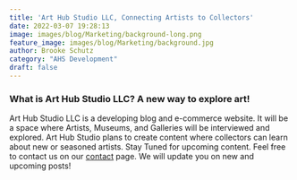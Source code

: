 ```yaml
---
title: 'Art Hub Studio LLC, Connecting Artists to Collectors'
date: 2022-03-07 19:28:13
image: images/blog/Marketing/background-long.png
feature_image: images/blog/Marketing/background.jpg
author: Brooke Schutz
category: "AHS Development"
draft: false
---
```


### What is Art Hub Studio LLC? A new way to explore art!

Art Hub Studio LLC is a developing blog and e-commerce website. It will be a space where Artists, Museums, and Galleries will be interviewed and explored. Art Hub Studio plans to create content where collectors can learn about new or seasoned artists. Stay Tuned for upcoming content. Feel free to contact us on our [contact](https://arthub.studio/contact) page. We will update you on new and upcoming posts!
